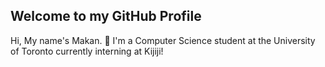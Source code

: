 ## Welcome to my GitHub Profile
Hi, My name's Makan. 👋 I'm a Computer Science student at the University of Toronto currently interning at Kijiji!
